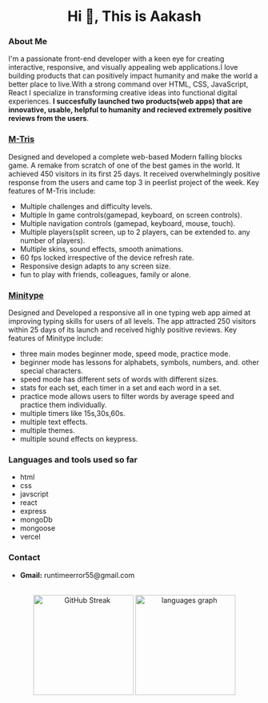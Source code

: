 <h1 align="center">Hi 👋, This is Aakash</h1>


<h3>About Me</h3>
I'm a passionate front-end developer with a keen eye for creating interactive, responsive, and
visually appealing web applications.I love building products that can positively impact humanity and make the world a better place to live.With a strong command over HTML, CSS, JavaScript, React
I specialize in transforming creative ideas into functional digital experiences. <b>I succesfully launched two products(web apps) that are innovative, usable, helpful to humanity and recieved extremely positive reviews from the users</b>.

<h3><a href="https://mtris.in/">M-Tris</a></h3>
<p>Designed and developed a complete web-based Modern falling blocks game. A remake from scratch of one of the best games in the world.
  It achieved 450 visitors in its first 25 days. It received overwhelmingly positive response from the users and came top 3 in peerlist project of the week. Key features of M-Tris include:</p>
  <ul>
  <li>Multiple challenges and difficulty levels.</li>
  <li>Multiple In game controls(gamepad, keyboard, on screen controls).</li>
  <li>Multiple navigation controls (gamepad, keyboard, mouse, touch).</li>
  <li>Multiple players(split screen, up to 2 players, can be extended to. any number of players).</li>
  <li>Multiple skins, sound effects, smooth animations.</li>
  <li>60 fps locked irrespective of the device refresh rate.</li>
  <li>Responsive design adapts to any screen size.</li>
  <li>fun to play with friends, colleagues, family or alone.</li>

</ul>
<h3><a href="https://minitype.in/">Minitype</a></h3>

<p> Designed and Developed a responsive all in one typing web app aimed at improving typing skills for users of all levels.
  The app attracted 250 visitors within 25 days of its launch and received highly positive reviews. Key features of Minitype include:</p>
  <ul>
<li>three main modes beginner mode, speed mode, practice mode.</li>
<li>beginner mode has lessons for alphabets, symbols, numbers, and. other special characters.</li>
<li>speed mode has different sets of words with different sizes.</li>
<li>stats for each set, each timer in a set and each word in a set.</li>
<li>practice mode allows users to filter words by average speed and practice them individually.</li>
<li>multiple timers like 15s,30s,60s.</li>
<li>multiple text effects.</li>
<li>multiple themes.</li>
<li>multiple sound effects on keypress.</li>
</ul>
<h3>Languages and tools used so far</h3>
<ul>
  <li>html</li>
  <li>css</li>
  <li>javscript</li>
  <li>react</li>
  <li>express</li>
  <li>mongoDb</li>
  <li>mongoose</li>
  <li>vercel</li>
 
</ul>
  </div>

  <h3>Contact</h3>
  <ul>
    <li><b>Gmail:</b> runtimeerror55@gmail.com</li>
 </ul>
  
<br clear="both">

<div align="center">
<a href="https://git.io/streak-stats"><img src="https://streak-stats.demolab.com?user=runtimeerror55&theme=dark&mode=daily&card_width=350" alt="GitHub Streak" height="200" /></a>
  <img src="https://github-readme-stats.vercel.app/api/top-langs?username=runtimeerror55&locale=en&hide_title=false&layout=compact&card_width=320&langs_count=5&theme=dracula&hide_border=false" height="200" alt="languages graph"  />
</div>


###
